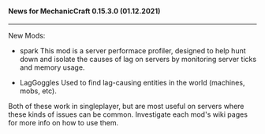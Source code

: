 #### News for MechanicCraft 0.15.3.0 (01.12.2021)
------------------------------------------------------------------------------------------------------------------------------------------------

New Mods:
- spark
	This mod is a server performace profiler, designed to help hunt down and isolate the causes of lag on servers by monitoring server ticks and memory usage.

- LagGoggles
	Used to find lag-causing entities in the world (machines, mobs, etc). 

Both of these work in singleplayer, but are most useful on servers where these kinds of issues can be common. Investigate each mod's wiki pages for more info on how to use them.